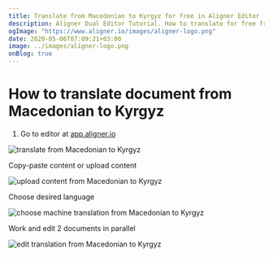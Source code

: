 ```yaml
---
title: Translate from Macedonian to Kyrgyz for free in Aligner Editor
description: Aligner Dual Editor Tutorial. How to translate for free from Macedonian to Kyrgyz. Aligner is multilingual document management platform. 
ogImage: "https://www.aligner.io/images/aligner-logo.png"
date: 2020-05-06T07:09:21+03:00
image: ../images/aligner-logo.png
onBlog: true
---
```


# How to translate document from Macedonian to Kyrgyz

1. Go to editor at [app.aligner.io](https://app.aligner.io "Aligner App web page")

![translate from Macedonian to Kyrgyz](../aligner-blank-editor.png "translate from Macedonian to Kyrgyz")

Copy-paste content or upload content

![upload content from Macedonian to Kyrgyz](../aligner-uploaded-document.png "upload content from Macedonian to Kyrgyz")

Choose desired language

![choose machine translation from Macedonian to Kyrgyz](../aligner-language-dropdown.png "choose machine translation from Macedonian to Kyrgyz")

Work and edit 2 documents in parallel

![edit translation from Macedonian to Kyrgyz](../aligner-double-sitded-editor.png "edit translation from Macedonian to Kyrgyz")

